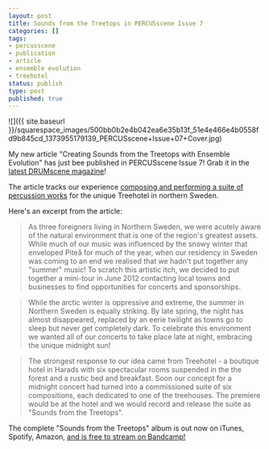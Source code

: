 ```yaml
---
layout: post
title: Sounds from the Treetops in PERCUSscene Issue 7
categories: []
tags:
- percusscene
- publication
- article
- ensemble evolution
- treehotel
status: publish
type: post
published: true
---
```


![]({{ site.baseurl }}/squarespace_images/500bb0b2e4b042ea6e35b13f_51e4e466e4b0558fd9b845cd_1373955179139_PERCUSscene+Issue+07+Cover.jpg)
  
My new article "Creating Sounds from the Treetops with Ensemble Evolution" has just bee published in PERCUSscene Issue 7! Grab it in the [latest DRUMscene magazine](http://drumscene.com.au)!

The article tracks our experience [composing and performing a suite of percussion works](http://ensemble-evolution.com/treetops/) for the unique Treehotel in northern Sweden.

Here's an excerpt from the article:

> As three foreigners living in Northern Sweden, we were acutely aware of the natural environment that is one of the region's greatest assets. While much of our music was influenced by the snowy winter that enveloped Piteå for much of the year, when our residency in Sweden was coming to an end we realised that we hadn't put together any "summer" music! To scratch this artistic itch, we decided to put together a mini-tour in June 2012 contacting local towns and businesses to find opportunities for concerts and sponsorships.
  
> While the arctic winter is oppressive and extreme, the summer in Northern Sweden is equally striking. By late spring, the night has almost disappeared, replaced by an eerie twilight as towns go to sleep but never get completely dark. To celebrate this environment we wanted all of our concerts to take place late at night, embracing the unique midnight sun!

> The strongest response to our idea came from Treehotel - a boutique hotel in Harads with six spectacular rooms suspended in the the forest and a rustic bed and breakfast. Soon our concept for a midnight concert had turned into a commissioned suite of six compositions, each dedicated to one of the treehouses. The premiere would be at the hotel and we would record and release the suite as "Sounds from the Treetops".

The complete "Sounds from the Treetops" album is out now on iTunes, Spotify, Amazon, [and is free to stream on Bandcamp!](http://ensembleevolution.bandcamp.com/album/sounds-from-the-treetops)
